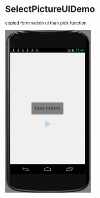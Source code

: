 # SelectPictureUIDemo
copied form weixin ui than pick function

![SelectPictureDemo.gif](SelectPictureDemo.gif)